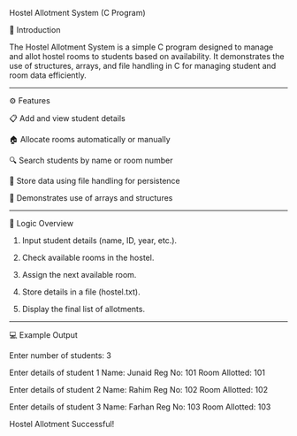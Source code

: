 Hostel Allotment System (C Program)

📘 Introduction

The Hostel Allotment System is a simple C program designed to manage and allot hostel rooms to students based on availability.
It demonstrates the use of structures, arrays, and file handling in C for managing student and room data efficiently.


---

⚙️ Features

📋 Add and view student details

🏠 Allocate rooms automatically or manually

🔍 Search students by name or room number

💾 Store data using file handling for persistence

🧮 Demonstrates use of arrays and structures



---

🧠 Logic Overview

1. Input student details (name, ID, year, etc.).


2. Check available rooms in the hostel.


3. Assign the next available room.


4. Store details in a file (hostel.txt).


5. Display the final list of allotments.




---

💻 Example Output

Enter number of students: 3

Enter details of student 1
Name: Junaid
Reg No: 101
Room Allotted: 101

Enter details of student 2
Name: Rahim
Reg No: 102
Room Allotted: 102

Enter details of student 3
Name: Farhan
Reg No: 103
Room Allotted: 103

Hostel Allotment Successful!

